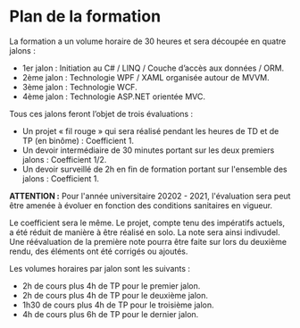 <h1>Plan de la formation</h1>

La formation a un volume horaire de 30 heures et sera découpée en quatre jalons :

<ul>
<li>1er jalon : Initiation au C# / LINQ / Couche d’accès aux données / ORM.</li>
<li>2ème jalon : Technologie WPF / XAML organisée autour de MVVM.</li>
<li>3ème jalon : Technologie WCF.</li>
<li>4ème jalon : Technologie ASP.NET orientée MVC.</li>
</ul>

Tous ces jalons feront l’objet de trois évaluations :

<ul>
<li>Un projet « fil rouge » qui sera réalisé pendant les heures de TD et de TP (en binôme) : Coefficient 1.</li>
<li>Un devoir intermédiaire de 30 minutes portant sur les deux premiers jalons : Coefficient 1/2.</li>
<li>Un devoir surveillé de 2h en fin de formation portant sur l'ensemble des jalons : Coefficient 1.</li>
</ul>

<strong>ATTENTION :</strong> Pour l'année universitaire 20202 - 2021, l'évaluation sera peut être amenée à évoluer en fonction des conditions sanitaires en vigueur.

Le coefficient sera le même. Le projet, compte tenu des impératifs actuels, a été réduit de manière à être réalisé en solo. La note sera ainsi indivudel.
Une réévaluation de la première note pourra être faite sur lors du deuxième rendu, des éléments ont été corrigés ou ajoutés.

Les volumes horaires par jalon sont les suivants :

<ul>
<li>2h de cours plus 4h de TP pour le premier jalon.</li>
<li>2h de cours plus 4h de TP pour le deuxième jalon.</li>
<li>1h30 de cours plus 4h de TP pour le troisième jalon.</li>
<li>4h de cours plus 6h de TP pour le dernier jalon.</li>
</ul>
